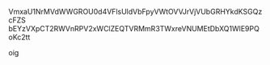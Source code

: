 VmxaU1NrMVdWWGROU0d4VFlsUldVbFpyVWtOVVJrVjVUbGRHYkdKSGQzcFZS
bEYzVXpCT2RWVnRPV2xWClZEQTVRMmR3TWxreVNUMEtDbXQ1WlE9PQoKc2tt

oig